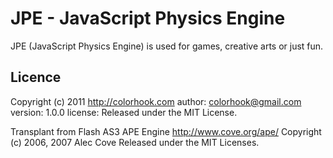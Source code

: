 JPE - JavaScript Physics Engine
=======================

JPE (JavaScript Physics Engine) is used for games, creative arts or just fun.

Licence
--------------

Copyright (c) 2011 http://colorhook.com
author: colorhook@gmail.com 
version: 1.0.0
license: Released under the MIT License.

Transplant from Flash AS3 APE Engine
http://www.cove.org/ape/
Copyright (c) 2006, 2007 Alec Cove
Released under the MIT Licenses.

